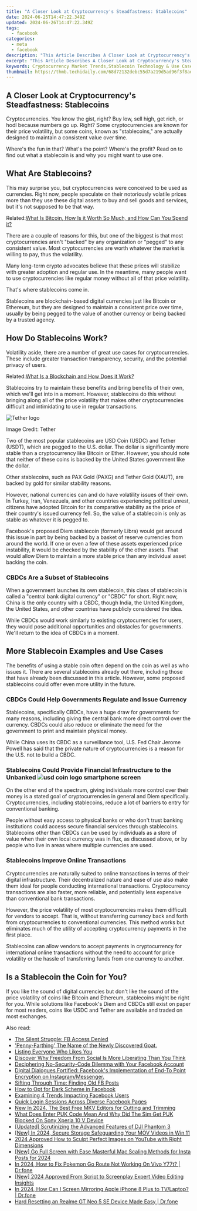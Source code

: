 ```yaml
---
title: "A Closer Look at Cryptocurrency's Steadfastness: Stablecoins"
date: 2024-06-25T14:47:22.349Z
updated: 2024-06-26T14:47:22.349Z
tags:
  - facebook
categories:
  - meta
  - facebook
description: "This Article Describes A Closer Look at Cryptocurrency's Steadfastness: Stablecoins"
excerpt: "This Article Describes A Closer Look at Cryptocurrency's Steadfastness: Stablecoins"
keywords: Cryptocurrency Market Trends,Stablecoin Technology & Use Cases,Digital Assets Investment Strategies,Cryptocurrency Regulation and Stability,Blockchain for Financial Security,Decentralized Currency Innovation,Cryptocurrency Hedging Strategies
thumbnail: https://thmb.techidaily.com/68d72132debc55d7a219d5ad96f3f8ade10f55eb90774e1fcb8b0eea83e6c871.png
---
```


## A Closer Look at Cryptocurrency's Steadfastness: Stablecoins

 Cryptocurrencies. You know the gist, right? Buy low, sell high, get rich, or hodl because numbers go up. Right? Some cryptocurrencies are known for their price volatility, but some coins, known as "stablecoins," are actually designed to maintain a consistent value over time.

 Where's the fun in that? What's the point? Where's the profit? Read on to find out what a stablecoin is and why you might want to use one.

## What Are Stablecoins?

 This may surprise you, but cryptocurrencies were conceived to be used as currencies. Right now, people speculate on their notoriously volatile prices more than they use these digital assets to buy and sell goods and services, but it's not supposed to be that way.

 Related:[What Is Bitcoin, How Is it Worth So Much, and How Can You Spend it?](https://www.makeuseof.com/tag/what-is-bitcoin-how-can-you-spend-it/)

 There are a couple of reasons for this, but one of the biggest is that most cryptocurrencies aren't "backed" by any organization or "pegged" to any consistent value. Most cryptocurrencies are worth whatever the market is willing to pay, thus the volatility.

 Many long-term crypto advocates believe that these prices will stabilize with greater adoption and regular use. In the meantime, many people want to use cryptocurrencies like regular money without all of that price volatility.

That's where stablecoins come in.

 Stablecoins are blockchain-based digital currencies just like Bitcoin or Ethereum, but they are designed to maintain a consistent price over time, usually by being pegged to the value of another currency or being backed by a trusted agency.

## How Do Stablecoins Work?

 Volatility aside, there are a number of great use cases for cryptocurrencies. These include greater transaction transparency, security, and the potential privacy of users.

 Related:[What Is a Blockchain and How Does it Work?](https://www.makeuseof.com/what-is-a-blockchain-and-how-does-it-work/)

 Stablecoins try to maintain these benefits and bring benefits of their own, which we'll get into in a moment. However, stablecoins do this without bringing along all of the price volatility that makes other cryptocurrencies difficult and intimidating to use in regular transactions.

![Tether logo](https://static1.makeuseofimages.com/wordpress/wp-content/uploads/2021/04/Tether_full_logo_dm.png)

Image Credit: Tether

 Two of the most popular stablecoins are USD Coin (USDC) and Tether (USDT), which are pegged to the U.S. dollar. The dollar is significantly more stable than a cryptocurrency like Bitcoin or Ether. However, you should note that neither of these coins is backed by the United States government like the dollar.

 Other stablecoins, such as PAX Gold (PAXG) and Tether Gold (XAUT), are backed by gold for similar stability reasons.

 However, national currencies can and do have volatility issues of their own. In Turkey, Iran, Venezuela, and other countries experiencing political unrest, citizens have adopted Bitcoin for its comparative stability as the price of their country's issued currency fell. So, the value of a stablecoin is only as stable as whatever it is pegged to.

 Facebook's proposed Diem stablecoin (formerly Libra) would get around this issue in part by being backed by a basket of reserve currencies from around the world. If one or even a few of these assets experienced price instability, it would be checked by the stability of the other assets. That would allow Diem to maintain a more stable price than any individual asset backing the coin.

### CBDCs Are a Subset of Stablecoins

 When a government launches its own stablecoin, this class of stablecoin is called a "central bank digital currency" or "CBDC" for short. Right now, China is the only country with a CBDC, though India, the United Kingdom, the United States, and other countries have publicly considered the idea.

 While CBDCs would work similarly to existing cryptocurrencies for users, they would pose additional opportunities and obstacles for governments. We'll return to the idea of CBDCs in a moment.

## More Stablecoin Examples and Use Cases

 The benefits of using a stable coin often depend on the coin as well as who issues it. There are several stablecoins already out there, including those that have already been discussed in this article. However, some proposed stablecoins could offer even more utility in the future.

### CBDCs Could Help Governments Regulate and Issue Currency

 Stablecoins, specifically CBDCs, have a huge draw for governments for many reasons, including giving the central bank more direct control over the currency. CBDCs could also reduce or eliminate the need for the government to print and maintain physical money.

 While China uses its CBDC as a surveillance tool, U.S. Fed Chair Jerome Powell has said that the private nature of cryptocurrencies is a reason for the U.S. not to build a CBDC.

### Stablecoins Could Provide Financial Infrastructure to the Unbanked ![usd coin logo smartphone screen](https://static1.makeuseofimages.com/wordpress/wp-content/uploads/2021/04/usd-coin-logo-smartphone-screen.jpg)

 On the other end of the spectrum, giving individuals more control over their money is a stated goal of cryptocurrencies in general and Diem specifically. Cryptocurrencies, including stablecoins, reduce a lot of barriers to entry for conventional banking.

 People without easy access to physical banks or who don't trust banking institutions could access secure financial services through stablecoins. Stablecoins other than CBDCs can be used by individuals as a store of value when their own local currency was in flux, as discussed above, or by people who live in areas where multiple currencies are used.

### Stablecoins Improve Online Transactions

 Cryptocurrencies are naturally suited to online transactions in terms of their digital infrastructure. Their decentralized nature and ease of use also make them ideal for people conducting international transactions. Cryptocurrency transactions are also faster, more reliable, and potentially less expensive than conventional bank transactions.

 However, the price volatility of most cryptocurrencies makes them difficult for vendors to accept. That is, without transferring currency back and forth from cryptocurrencies to conventional currencies. This method works but eliminates much of the utility of accepting cryptocurrency payments in the first place.

 Stablecoins can allow vendors to accept payments in cryptocurrency for international online transactions without the need to account for price volatility or the hassle of transferring funds from one currency to another.

## Is a Stablecoin the Coin for You?

 If you like the sound of digital currencies but don't like the sound of the price volatility of coins like Bitcoin and Ethereum, stablecoins might be right for you. While solutions like Facebook's Diem and CBDCs still exist on paper for most readers, coins like USDC and Tether are available and traded on most exchanges.


<ins class="adsbygoogle"
     style="display:block"
     data-ad-format="autorelaxed"
     data-ad-client="ca-pub-7571918770474297"
     data-ad-slot="1223367746"></ins>



<ins class="adsbygoogle"
     style="display:block"
     data-ad-client="ca-pub-7571918770474297"
     data-ad-slot="8358498916"
     data-ad-format="auto"
     data-full-width-responsive="true"></ins>

<span class="atpl-alsoreadstyle">Also read:</span>
<div><ul>
<li><a href="https://facebook.techidaily.com/the-silent-struggle-fb-access-denied/"><u>The Silent Struggle: FB Access Denied</u></a></li>
<li><a href="https://facebook.techidaily.com/1719151638048-penny-farthing-the-name-of-the-newly-discovered-goat/"><u>'Penny-Farthing' The Name of the Newly Discovered Goat.</u></a></li>
<li><a href="https://facebook.techidaily.com/listing-everyone-who-likes-you/"><u>Listing Everyone Who Likes You</u></a></li>
<li><a href="https://facebook.techidaily.com/discover-why-freedom-from-social-is-more-liberating-than-you-think/"><u>Discover Why Freedom From Social Is More Liberating Than You Think</u></a></li>
<li><a href="https://facebook.techidaily.com/deciphering-no-security-code-dilemma-with-your-facebook-account/"><u>Deciphering No-Security-Code Dilemma with Your Facebook Account</u></a></li>
<li><a href="https://facebook.techidaily.com/digital-dialogues-fortified-facebooks-implementation-of-end-to-point-encryption-on-instagrammessenger/"><u>Digital Dialogues Fortified: Facebook's Implementation of End-To Point Encryption on Instagram/Messenger.</u></a></li>
<li><a href="https://facebook.techidaily.com/sifting-through-time-finding-old-fb-posts/"><u>Sifting Through Time: Finding Old FB Posts</u></a></li>
<li><a href="https://facebook.techidaily.com/how-to-opt-for-dark-scheme-in-facebook/"><u>How to Opt for Dark Scheme in Facebook</u></a></li>
<li><a href="https://facebook.techidaily.com/examining-4-trends-impacting-facebook-users/"><u>Examining 4 Trends Impacting Facebook Users</u></a></li>
<li><a href="https://facebook.techidaily.com/quick-login-sessions-across-diverse-facebook-pages/"><u>Quick Login Sessions Across Diverse Facebook Pages</u></a></li>
<li><a href="https://video-content-creator.techidaily.com/new-in-2024-the-best-free-mkv-editors-for-cutting-and-trimming/"><u>New In 2024, The Best Free MKV Editors for Cutting and Trimming</u></a></li>
<li><a href="https://sim-unlock.techidaily.com/what-does-enter-puk-code-mean-and-why-did-the-sim-get-puk-blocked-on-sony-xperia-10-v-device-by-drfone-android/"><u>What Does Enter PUK Code Mean And Why Did The Sim Get PUK Blocked On Sony Xperia 10 V Device</u></a></li>
<li><a href="https://extra-support.techidaily.com/updated-scrutinizing-the-advanced-features-of-dji-phantom-3/"><u>[Updated] Scrutinizing the Advanced Features of DJI Phantom 3</u></a></li>
<li><a href="https://remote-screen-capture.techidaily.com/new-in-2024-secure-storage-safeguarding-your-mov-videos-in-win-11/"><u>[New] In 2024, Secure Storage  Safeguarding Your MOV Videos in Win 11</u></a></li>
<li><a href="https://youtube-help.techidaily.com/2024-approved-how-to-sculpt-perfect-images-on-youtube-with-right-dimensions/"><u>2024 Approved  How to Sculpt Perfect Images on YouTube with Right Dimensions</u></a></li>
<li><a href="https://instagram-clips.techidaily.com/new-go-full-screen-with-ease-masterful-mac-scaling-methods-for-insta-posts-for-2024/"><u>[New] Go Full Screen with Ease  Masterful Mac Scaling Methods for Insta Posts for 2024</u></a></li>
<li><a href="https://change-location.techidaily.com/in-2024-how-to-fix-pokemon-go-route-not-working-on-vivo-y77t-drfone-by-drfone-virtual-android/"><u>In 2024, How to Fix Pokemon Go Route Not Working On Vivo Y77t? | Dr.fone</u></a></li>
<li><a href="https://eaxpv-info.techidaily.com/new-2024-approved-from-script-to-screenplay-expert-video-editing-insights/"><u>[New] 2024 Approved  From Script to Screenplay  Expert Video Editing Insights</u></a></li>
<li><a href="https://screen-mirror.techidaily.com/in-2024-how-can-i-screen-mirroring-apple-iphone-8-plus-to-tvlaptop-drfone-by-drfone-ios/"><u>In 2024, How Can I Screen Mirroring Apple iPhone 8 Plus to TV/Laptop? | Dr.fone</u></a></li>
<li><a href="https://techidaily.com/hard-resetting-an-realme-gt-neo-5-se-device-made-easy-drfone-by-drfone-reset-android-reset-android/"><u>Hard Resetting an Realme GT Neo 5 SE Device Made Easy | Dr.fone</u></a></li>
</ul></div>
